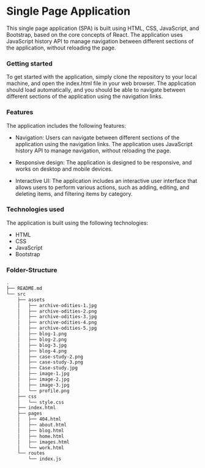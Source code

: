 

# Single Page Application

This single page application (SPA) is built using HTML, CSS, JavaScript, and Bootstrap, based on the core concepts of React. The application uses JavaScript history API to manage navigation between different sections of the application, without reloading the page.

### Getting started
To get started with the application, simply clone the repository to your local machine, and open the index.html file in your web browser. The application should load automatically, and you should be able to navigate between different sections of the application using the navigation links.

### Features
The application includes the following features:

- Navigation: Users can navigate between different sections of the application using the navigation links. The application uses JavaScript history API to manage navigation, without reloading the page.

- Responsive design: The application is designed to be responsive, and works on desktop and mobile devices.

- Interactive UI: The application includes an interactive user interface that allows users to perform various actions, such as adding, editing, and deleting items, and filtering items by category.

### Technologies used
The application is built using the following technologies:

- HTML
- CSS
- JavaScript
- Bootstrap

### Folder-Structure

```sh
.
├── README.md
└── src
    ├── assets
    │   ├── archive-odities-1.jpg
    │   ├── archive-odities-2.png
    │   ├── archive-odities-3.jpg
    │   ├── archive-odities-4.png
    │   ├── archive-odities-5.jpg
    │   ├── blog-1.png
    │   ├── blog-2.png
    │   ├── blog-3.jpg
    │   ├── blog-4.png
    │   ├── case-study-2.png
    │   ├── case-study-3.png
    │   ├── Case-study.jpg
    │   ├── image-1.jpg
    │   ├── image-2.jpg
    │   ├── image-3.jpg
    │   └── profile.png
    ├── css
    │   └── style.css
    ├── index.html
    ├── pages
    │   ├── 404.html
    │   ├── about.html
    │   ├── blog.html
    │   ├── home.html
    │   ├── images.html
    │   └── work.html
    └── routes
        └── index.js
```